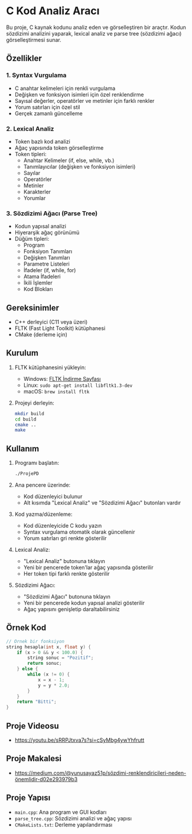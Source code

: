 # C Kod Analiz Aracı

Bu proje, C kaynak kodunu analiz eden ve görselleştiren bir araçtır. Kodun sözdizimi analizini yaparak, lexical analiz ve parse tree (sözdizimi ağacı) görselleştirmesi sunar.

## Özellikler

### 1. Syntax Vurgulama
- C anahtar kelimeleri için renkli vurgulama
- Değişken ve fonksiyon isimleri için özel renklendirme
- Sayısal değerler, operatörler ve metinler için farklı renkler
- Yorum satırları için özel stil
- Gerçek zamanlı güncelleme

### 2. Lexical Analiz
- Token bazlı kod analizi
- Ağaç yapısında token görselleştirme
- Token tipleri:
  - Anahtar Kelimeler (if, else, while, vb.)
  - Tanımlayıcılar (değişken ve fonksiyon isimleri)
  - Sayılar
  - Operatörler
  - Metinler
  - Karakterler
  - Yorumlar

### 3. Sözdizimi Ağacı (Parse Tree)
- Kodun yapısal analizi
- Hiyerarşik ağaç görünümü
- Düğüm tipleri:
  - Program
  - Fonksiyon Tanımları
  - Değişken Tanımları
  - Parametre Listeleri
  - İfadeler (if, while, for)
  - Atama İfadeleri
  - İkili İşlemler
  - Kod Blokları

## Gereksinimler

- C++ derleyici (C11 veya üzeri)
- FLTK (Fast Light Toolkit) kütüphanesi
- CMake (derleme için)

## Kurulum

1. FLTK kütüphanesini yükleyin:
   - Windows: [FLTK İndirme Sayfası](https://www.fltk.org/software.php)
   - Linux: `sudo apt-get install libfltk1.3-dev`
   - macOS: `brew install fltk`

2. Projeyi derleyin:
   ```bash
   mkdir build
   cd build
   cmake ..
   make
   ```

## Kullanım

1. Programı başlatın:
   ```bash
   ./ProjePD
   ```

2. Ana pencere üzerinde:
   - Kod düzenleyici bulunur
   - Alt kısımda "Lexical Analiz" ve "Sözdizimi Ağacı" butonları vardır

3. Kod yazma/düzenleme:
   - Kod düzenleyicide C kodu yazın
   - Syntax vurgulama otomatik olarak güncellenir
   - Yorum satırları gri renkte gösterilir

4. Lexical Analiz:
   - "Lexical Analiz" butonuna tıklayın
   - Yeni bir pencerede token'lar ağaç yapısında gösterilir
   - Her token tipi farklı renkte gösterilir

5. Sözdizimi Ağacı:
   - "Sözdizimi Ağacı" butonuna tıklayın
   - Yeni bir pencerede kodun yapısal analizi gösterilir
   - Ağaç yapısını genişletip daraltabilirsiniz

## Örnek Kod

```cpp
// Örnek bir fonksiyon
string hesapla(int x, float y) {
    if (x > 0 && y < 100.0) {
        string sonuc = "Pozitif";
        return sonuc;
    } else {
        while (x != 0) {
            x = x - 1;
            y = y * 2.0;
        }
    }
    return "Bitti";
}
```
## Proje Videosu

- https://youtu.be/sRRPJtxva7s?si=cSyMbg4ywYhfrutt

## Proje Makalesi

- https://medium.com/@yunusayaz51p/sözdimi-renklendiricileri-neden-önemlidir-d02e293979b3

## Proje Yapısı

- `main.cpp`: Ana program ve GUI kodları
- `parse_tree.cpp`: Sözdizimi analizi ve ağaç yapısı
- `CMakeLists.txt`: Derleme yapılandırması

